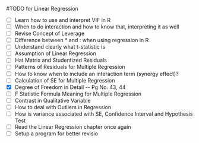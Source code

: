 #TODO for Linear Regression

- [ ] Learn how to use and interpret VIF in R
- [ ] When to do interaction and how to know that, interpreting it as well
- [ ] Revise Concept of Leverage
- [ ] Difference between * and : when using regression in R
- [ ] Understand clearly what t-statistic is
- [ ] Assumption of Linear Regression
- [ ] Hat Matrix and Studentized Residuals
- [ ] Patterns of Residuals for Multiple Regression
- [ ] How to know when to include an interaction term (synergy effect)?
- [ ] Calculation of SE for Multiple Regression
- [x] Degree of Freedom in Detail -- Pg No. 43, 44
- [ ] F Statistic Formula Meaning for Multiple Regression
- [ ] Contrast in Qualitative Variable
- [ ] How to deal with Outliers in Regression
- [ ] How is variance associated with SE, Confidence Interval and Hypothesis Test
- [ ] Read the Linear Regression chapter once again
- [ ] Setup a program for better revisio